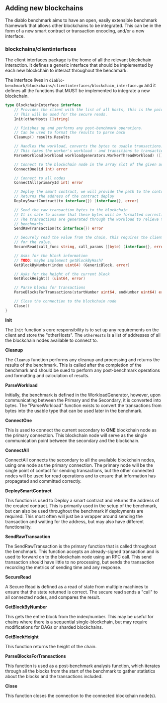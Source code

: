 ## Adding new blockchains

The diablo benchmark aims to have an open, easily extensible benchmark
framework that allows other blockchains to be integrated.  This can be in the
form of a new smart contract or transaction encoding, and/or a new interface.

### blockchains/clientinterfaces

The client interfaces package is the home of all the relevant blockchain
interaction. It defines a generic interface that should be implemented by each
new blockchain to interact throughout the benchmark.

The interface lives in `diablo-benchmark/blockchains/clientinterfaces/blockchain_interface.go`
and it defines all the functions that MUST be implemented to integrate a new blockchain.

```go
type BlockchainInterface interface 
	// Provides the client with the list of all hosts, this is the pair of (host, port) in an array.
	// This will be used for the secure reads.
	Init(otherHosts []string)

	// Finishes up and performs any post-benchmark operations.
	// Can be used to format the results to parse back
	Cleanup() results.Results

	// Handles the workload, converts the bytes to usable transactions.
	// This takes the worker's workload - and transitions to transactions
	ParseWorkload(workload workloadgenerators.WorkerThreadWorkload) ([][]interface{}, error)

	// Connect to the blockchain node in the array slot of the given array
	ConnectOne(id int) error

	// Connect to all nodes
	ConnectAll(primaryId int) error

	// Deploy the smart contract, we will provide the path to the contract to deploy
	// Returns the address of the contract deploy
	DeploySmartContract(tx interface{}) (interface{}, error)

	// Send the raw transaction bytes to the blockchain
	// It is safe to assume that these bytes will be formatted correctly according to the chosen blockchain.
	// The transactions are generated through the workload to relieve the signing and encoding during timed
	// benchmarks
	SendRawTransaction(tx interface{}) error

	// Securely read the value from the chain, this requires the client to connect to _multiple_ nodes and asks
	// for the value.
	SecureRead(call_func string, call_params []byte) (interface{}, error)

	// Asks for the block information
	// TODO: maybe implement getBlockByHash?
	GetBlockByNumber(index uint64) (GenericBlock, error)

	// Asks for the height of the current block
	GetBlockHeight() (uint64, error)

	// Parse blocks for transactions
	ParseBlocksForTransactions(startNumber uint64, endNumber uint64) error

	// Close the connection to the blockchain node
	Close()
}
```

**Init**

The `Init` function's core responsibility is to set up any requirements on the
client and store the "otherHosts". The `otherHosts` is a list of addresses of
all the blockchain nodes available to connect to.

**Cleanup**

The `Cleanup` function performs any cleanup and processing and returns the
results of the benchmark. This is called after the completion of the benchmark
and should be sued to perform any post-benchmark operations and formatting and
calculation of results.

**ParseWorkload**

Initially, the benchmark is defined in the WorkloadGenerator, however, upon
communicating between the Primary and the Secondary, it is converted into bytes.
The "ParseWorkload" function exists to convert the transactions from bytes into
the usable type that can be used later in the benchmark.


**ConnectOne**

This is used to connect the current secondary to **ONE** blockchain node as the
primary connection. This blockchain node will serve as the single communication
point between the secondary and the blockchain.

**ConnectAll**

ConnectAll connects the secondary to all the available blockchain nodes, using
one node as the primary connection. The primary node will be the single point
of contact for sending transactions, but the other connected nodes will be used
for read operations and to ensure that information has propagated and committed
correctly.

**DeploySmartContract**

This function is used to Deploy a smart contract and returns the address of the
created contract. This is primarily used in the setup of the benchmark, but can
also be used throughout the benchmark if deployments are required. This most
often will just be a wrapper around sending the transaction and waiting for the
address, but may also have different functionality.

**SendRawTransaction**

The SendRawTransaction is the primary function that is called throughout the
benchmark. This function accepts an already-signed transaction and is used to
forward on to the blockchain node using an RPC call. This send transaction
should have little to no processing, but sends the transaction recording the
metrics of sending time and any response.

**SecureRead**

A Secure Read is defined as a read of state from multiple machines to ensure
that the state returned is correct. The secure read sends a "call" to all
connected nodes, and compares the result.

**GetBlockByNumber**

This gets the entire block from the index/number. This may be useful for chains
where there is a sequential single-blockchain, but may require modifications for
DAGs or sharded blockchains.


**GetBlockHeight**

This function returns the height of the chain.


**ParseBlocksForTransactions**

This function is used as a post-benchmark analysis function, which iterates
through all the blocks from the start of the benchmark to gather statistics
about the blocks and the transactions included.

**Close**

This function closes the connection to the connected blockchain node(s).
